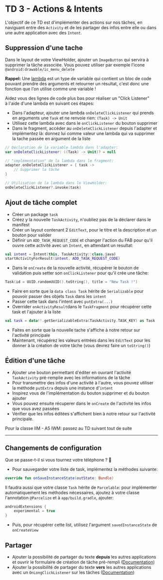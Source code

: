 # TD 3 - Actions & Intents

L'objectif de ce TD est d'implémenter des actions sur nos tâches, en naviguant entre des `Activity` et de les partager des infos entre elle ou dans une autre application avec des `Intent`.


## Suppression d'une tache

Dans le layout de votre ViewHolder, ajouter un `ImageButton` qui servira à supprimer la tâche associée. Vous pouvez utiliser par exemple l'icone `@android:drawable/ic_menu_delete`

**Rappel:** Une [lambda](https://kotlinlang.org/docs/reference/lambdas.html) est un type de variable qui contient un bloc de code pouvant prendre des arguments et retourner un résultat, c'est donc une fonction que l'on utilise comme une variable !

Aidez vous des lignes de code plus bas pour réaliser un "Click Listener" à l'aide d'une lambda en suivant ces étapes:

- Dans l'adapteur, ajouter une lambda `onDeleteClickListener` qui prends en arguments une `Task` et ne renvoie rien: `(Task) -> Unit`
- Utilisez cette lambda avec dans le `onClickListener` du bouton supprimer
- Dans le fragment, accéder au `onDeleteClickListener` depuis l'adapter et implémentez là: donnez lui comme valeur une lambda qui va supprimer la tache passée en argument de la liste 

```kotlin
// Déclaration de la variable lambda dans l'adapter:
var onDeleteClickListener: ((Task) -> Unit)? = null

// "implémentation" de la lambda dans le fragment:
adapter.onDeleteClickListener = { task ->
    // Supprimer la tâche
}

// Utilisation de la lambda dans le ViewHolder:
onDeleteClickListener?.invoke(task)
```

## Ajout de tâche complet
- Créer un package `task`
- Créez y la nouvelle `TaskActivity`, n'oubliez pas de la déclarer dans le manifest
- Créer un layout contenant 2 `EditText`, pour le titre et la description et un bouton pour valider
- Définir un `ADD_TASK_REQUEST_CODE` et changer l'action du FAB pour qu'il ouvre cette activité avec un `Intent`, en attendant un resultat:
 
```kotlin
val intent = Intent(this, TaskActivity::class.java)
startActivityForResult(intent, ADD_TASK_REQUEST_CODE)
```

- Dans le `onCreate` de la nouvelle activité, récupérer le bouton de validation puis setter son `onClickListener` pour qu'il crée une tâche:

```kotlin
Task(id = UUID.randomUUID().toString(), title = "New Task !")
```

- Faire en sorte que la `data class Task` hérite de `Serializable` pour pouvoir passer des objets `Task` dans les `intent`
- Passer cette task dans l'intent avec `putExtra(...)`
- Overrider `onActivityResult`dans le `TaskFragment` pour récupérer cette task et l'ajouter à la liste

```kotlin
val task = data!!.getSerializableExtra(TaskActivity.TASK_KEY) as Task 
```

- Faites en sorte que la nouvelle tache s'affiche à notre retour sur l'activité principale
- Maintenant, récupérez les valeurs entrées dans les `EditText` pour les donner à la création de votre tâche (vous devrez faire un `toString()`)

## Édition d'une tâche

- Ajouter une bouton permettant d'éditer en ouvrant l'activité `TaskActivity` pré-remplie avec les informations de la tâche
- Pour transmettre des infos d'une activité à l'autre, vous pouvez utiliser la méthode `putExtra` depuis une instance d'`intent`
- Inspirez vous de l'implémentation du bouton supprimer et du bouton ajouter
- Vous pouvez ensuite récuperer dans le `onCreate` de l'activité les infos que vous avez passées
- Vérifier que les infos éditées s'affichent bien à notre retour sur l'activité principale.

Pour la classe IIM - A5 IWM: passez au TD suivant tout de suite


---

## Changements de configuration

Que se passe-t-il si vous tournez votre téléphone ? 🤔

- Pour sauvegarder votre liste de task, implémentez la méthodes suivante:

```kotlin
override fun onSaveInstanceState(outState: Bundle)
```
Il faudra aussi que votre classe `Task` hérite de `Parcelable`: pour implémenter automatiquement les méthodes nécessaires, ajoutez à votre classe l'annotation `@Parcelize` et à `app/build.gradle`, ajouter:

```groovy
androidExtensions {
    experimental = true
}
```

- Puis, pour récupérer cette list, utilisez l'argument `savedInstanceState` de `onCreateView`

## Partager

- Ajouter la possibilité de partager du texte **depuis** les autres applications et ouvrir le formulaire de création de tâche pré-rempli ([Documentation][1])
- Ajouter la possibilité de partager du texte **vers** les autres applications avec un `OnLongClickListener` sur les tâches ([Documentation][2])


[1]: https://developer.android.com/training/sharing/receive

[2]: https://developer.android.com/training/sharing/send

